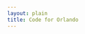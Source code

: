 ```yaml
---
layout: plain
title: Code for Orlando
---
```


<ul id="help-me-bugs"></ul>

<script type="text/javascript">


bugs_needing_help = new Array();
// when, bug url, repository name, conributors_url


(function() {
  var add_bug_to_list, bug_count, bug_list, want_count;

  bug_list = document.getElementById("help-me-bugs");

  bug_count = 0;

  want_count = 5;

  add_bug_to_list = function(project_description, project_help_bugs_url, bugs, contributors_url) {
    var a, avatarholder, bug, header, headerlink, i, len, li, p, req;
    if (bug_count > want_count) {
      console.log("not adding any more bugs. We're full.");
      return;
    }
    li = document.createElement("li");
    headerlink = document.createElement("a");
    headerlink.setAttribute("href", project_help_bugs_url);
    headerlink.appendChild(document.createTextNode(project_description));
    li.appendChild(headerlink);
    header = document.createElement("h3");
    header.appendChild(headerlink);
    for (i = 0, len = bugs.length; i < len; i++) {
      bug = bugs[i];
      if (bug_count > want_count) {
        console.log("not adding any more bugs. We're full.");
        break;
      }
      a = document.createElement("a");
      a.setAttribute("href", bug.html_url);
      a.setAttribute("title", bug.number);
      a.appendChild(document.createTextNode(bug.title));
      p = document.createElement("p");
      p.appendChild(a);
      p.setAttribute("class", "bug");
      li.appendChild(p);
      bug_count++;
    }
    avatarholder = document.createElement("p");
    avatarholder.setAttribute("class", "contributor photoset");
    li.appendChild(avatarholder);
    bug_list.appendChild(li);
    req = new XMLHttpRequest;
    return (function(avatarholder, contributors_url) {
      req.addEventListener("load", function() {
        var contributor, img, j, len1, ref, results;
        if (req.responseText) {
          ref = JSON.parse(req.responseText);
          results = [];
          for (j = 0, len1 = ref.length; j < len1; j++) {
            contributor = ref[j];
            img = document.createElement("img");
            img.setAttribute("src", contributor.avatar_url);
            img.setAttribute("title", contributor.login);
            img.setAttribute("class", "avatar");
            a = document.createElement("a");
            a.setAttribute("href", contributor.url);
            a.appendChild(img);
            results.push(avatarholder.appendChild(a));
          }
          return results;
        }
      });
      req.open("GET", contributors_url);
      return req.send();
    })(avatarholder, contributors_url);
  };

  document.poll_help_needed = function(project_description, project_page_url, issues_url_description, contributors_url) {
    var issues_url, req;
    if (bug_list) {
      issues_url = issues_url_description.replace("{/number}", "?labels=help%20wanted");
      req = new XMLHttpRequest;
      return (function(req, project_description, project_page_url, issues_url, contributors_url) {
        req.addEventListener("load", function() {
          var bugs;
          if (req.responseText) {
            bugs = JSON.parse(req.responseText);
            if (bugs.length > 0) {
              return add_bug_to_list(project_description, project_page_url + "/issues?q=is%3Aissue+is%3Aopen+label%3Ahelp+wanted", bugs, contributors_url);
            }
          }
        });
        req.open("GET", issues_url);
        return req.send();
      })(req, project_description, project_page_url, issues_url, contributors_url);
    }
  };

}).call(this);



{% for repository in site.github.public_repositories %}document.poll_help_needed({{ repository.description | jsonify }} || {{ repository.title | jsonify }}, {{ repository.html_url || jsonify }}, {{ repository.issues_url | jsonify }}, {{ repository.contributors_url | jsonify}});
{% endfor %}
</script>
